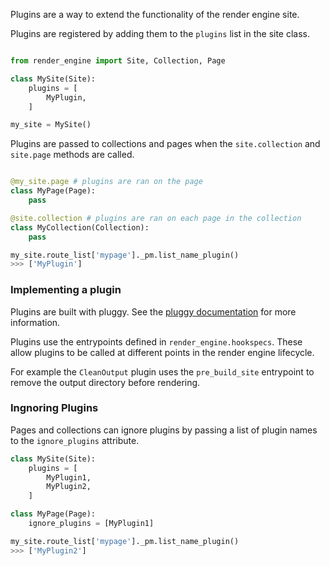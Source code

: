 Plugins are a way to extend the functionality of the render engine site.

Plugins are registered by adding them to the `plugins` list in the site class.

```python

from render_engine import Site, Collection, Page

class MySite(Site):
    plugins = [
        MyPlugin,
    ]

my_site = MySite()
```

Plugins are passed to collections and pages when the `site.collection` and `site.page` methods are called.

```python

@my_site.page # plugins are ran on the page
class MyPage(Page):
    pass

@site.collection # plugins are ran on each page in the collection
class MyCollection(Collection):
    pass

my_site.route_list['mypage']._pm.list_name_plugin()
>>> ['MyPlugin']
```

### Implementing a plugin

Plugins are built with pluggy. See the [pluggy documentation](https://pluggy.readthedocs.io/en/latest/#) for more information.

Plugins use the entrypoints defined in `render_engine.hookspecs`. These allow plugins to be called at different points in the render engine lifecycle.

For example the `CleanOutput` plugin uses the `pre_build_site` entrypoint to remove the output directory before rendering.

### Ingnoring Plugins

Pages and collections can ignore plugins by passing a list of plugin names to the `ignore_plugins` attribute.

```python
class MySite(Site):
    plugins = [
        MyPlugin1,
        MyPlugin2,
    ]

class MyPage(Page):
    ignore_plugins = [MyPlugin1]

my_site.route_list['mypage']._pm.list_name_plugin()
>>> ['MyPlugin2']
```